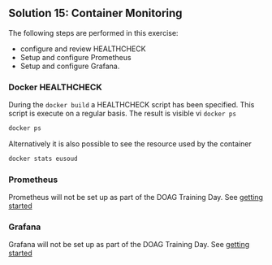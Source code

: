 ## Solution 15: Container Monitoring

The following steps are performed in this exercise:

- configure and review HEALTHCHECK
- Setup and configure Prometheus
- Setup and configure Grafana.

<!-- Stuff between the <div class="notes"> will be rendered as pptx slide notes -->
<div class="notes">
</div>

<!-- Stuff between the <div class="no notes"> will not be rendered as pptx slide notes -->
<div class="no notes">

### Docker HEALTHCHECK

During the `docker build` a HEALTHCHECK script has been specified. This script is execute on a regular basis. The result is visible vi `docker ps`

```bash
docker ps
```

Alternatively it is also possible to see the resource used by the container

```bash
docker stats eusoud
```

### Prometheus

Prometheus will not be set up as part of the DOAG Training Day. See [getting started](https://prometheus.io/docs/prometheus/latest/getting_started/)

### Grafana

Grafana will not be set up as part of the DOAG Training Day. See [getting started](https://grafana.com/docs/guides/getting_started/)
</div>
